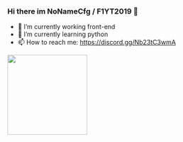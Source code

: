 ### Hi there im NoNameCfg / F1YT2019 👋


- 🔭 I’m currently working front-end
- 🌱 I’m currently learning python
- 📫 How to reach me: https://discord.gg/Nb23tC3wmA

<div>
<a href="https://github.com/NoNameCfg">
<img height="180em" src=""
